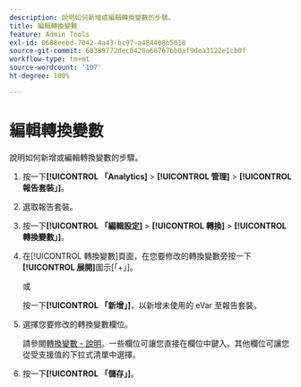 ```yaml
---
description: 說明如何新增或編輯轉換變數的步驟。
title: 編輯轉換變數
feature: Admin Tools
exl-id: 0688eebd-7042-4a43-bc97-a484408b5018
source-git-commit: 68389772dec0420a66767bb0af9dea3122e1cb0f
workflow-type: tm+mt
source-wordcount: '107'
ht-degree: 100%

---
```


# 編輯轉換變數

說明如何新增或編輯轉換變數的步驟。

1. 按一下&#x200B;**[!UICONTROL 「Analytics]** > **[!UICONTROL 管理]** > **[!UICONTROL 報告套裝」]**。
1. 選取報告套裝。
1. 按一下&#x200B;**[!UICONTROL 「編輯設定]** > **[!UICONTROL 轉換]** > **[!UICONTROL 轉換變數」]**。
1. 在[!UICONTROL 轉換變數]頁面，在您要修改的轉換變數旁按一下&#x200B;**[!UICONTROL 展開]**&#x200B;圖示[「+」]。

   或

   按一下&#x200B;**[!UICONTROL 「新增」]**，以新增未使用的 eVar 至報告套裝。
1. 選擇您要修改的轉換變數欄位。

   請參閱[轉換變數 - 說明](/help/admin/admin/c-manage-report-suites/c-edit-report-suites/conversion-var-admin/conversion-var-admin.md#section_7C317BB0287A4B8EB0A1A4ECC40627BF)。一些欄位可讓您直接在欄位中鍵入。其他欄位可讓您從受支援值的下拉式清單中選擇。
1. 按一下&#x200B;**[!UICONTROL 「儲存」]**。

